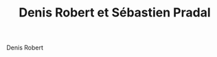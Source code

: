 ﻿---
title: Denis Robert et Sébastien Pradal
huis:  Mas d'Intras
dept:  Ardeche
regio: Ardeche
photo: masdintras.jpg
layout: wijnhuis

wijnen:
    - naam: Chardonnay'14
      ref:   
      app:  I.G.P. Ardèche
      type: Blanc sec
      cep:  Chardonnay
      prijs: €8.48
      opm: sans soufre
    
    - naam: Trace Nègre'14
      ref:   
      app:  I.G.P. Ardèche
      type: Rouge
      cep:  Grenache
      prijs: €8.00
    
    - naam: Carignan'14
      ref:   
      app:  I.G.P. Ardèche
      type: Rouge
      cep:  Carignan
      prijs: €8.48
      opm: sans soufre
   
    - naam:  Grenache'14
      ref:   
      app:   I.G.P. Ardèche
      type:  Rouge
      cep:   Grenache noir
      prijs: €8.48
      opm: sans soufre
---
Denis Robert



